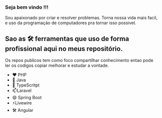 ### Seja bem vindo !!!
<p>Sou apaixonado por criar e resolver problemas. Torna nossa vida mais facil, e uso da programação de computadores pra tornar isso possivel.</p>

 ## Sao as 🛠 ferramentas que uso de forma profissional aqui no meus repositório.
 <p> Os repos publicos tem como foco compartilhar conhecimento entao pode ler os codigos copiar melhorar e estudar a vontade.</p>

- :heart: PHP
- 🔭 Java
- 🌱 TypeScritpt
- 📫Laravel
- 😄 Spring Boot
- ⚡Livewire
- 🛠 Angular

